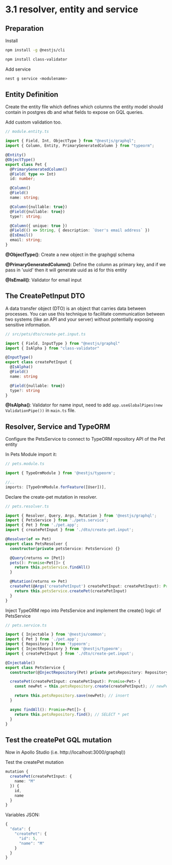 # 3.1 resolver, entity and service
## Preparation
Install
```bash
npm install -g @nestjs/cli
```
```bash
npm install class-validator
```
Add service
```bash
nest g service <modulename>
```

## Entity Definition
Create the entity file which defines which columns the entity model should contain in postgres db and what fields to expose on GQL queries.

Add custom validation too.

```typescript
// module.entity.ts

import { Field, Int, ObjectType } from "@nestjs/graphql";
import { Column, Entity, PrimaryGeneratedColumn } from "typeorm";

@Entity()
@ObjectType()
export class Pet {
  @PrimaryGeneratedColumn()
  @Field( type => Int)
  id: number;

  @Column()
  @Field()
  name: string;

  @Column({nullable: true})
  @Field({nullable: true})
  type?: string;

  @Column({ unique: true })
  @Field(() => String, { description: `User's email address` })
  @IsEmail()
  email: string;
}
```
__@ObjectType()__: Create a new object in the graphgql schema

__@PrimaryGeneratedColumn()__: Define the column as primary key, and if we pass in 'uuid' then it will generate uuid as id for this entity

__@IsEmail()__: Validator for email input

## The CreatePetInput DTO
A data transfer object (DTO) is an object that carries data between processes. You can use this technique to facilitate communication between two systems (like an API  and your server) without potentially exposing sensitive information.

```typescript
// src/pets/dto/create-pet.input.ts

import { Field, InputType } from "@nestjs/graphql"
import { IsAlpha } from "class-validator"

@InputType()
export class createPetInput {
  @IsAlpha()
  @Field()
  name: string

  @Field({nullable: true})
  type?: string
}
```
__@IsAlpha()__: Validator for name input, need to add ```app.useGlobalPipes(new ValidationPipe())``` in ```main.ts``` file.

## Resolver, Service and TypeORM
Configure the PetsService to connect to TypeORM repository API of the Pet entity

In Pets Module import it:
```typescript
// pets.module.ts

import { TypeOrmModule } from '@nestjs/typeorm';

//..
imports: [TypeOrmModule.forFeature([User])],
```

Declare the create-pet mutation in resolver.

```typescript
// pets.resolver.ts

import { Resolver, Query, Args, Mutation } from '@nestjs/graphql';
import { PetsService } from './pets.service';
import { Pet } from './pet.app';
import { createPetInput } from './dto/create-pet.input';

@Resolver(of => Pet)
export class PetsResolver {
  constructor(private petsService: PetsService) {}

  @Query(returns => [Pet])
  pets(): Promise<Pet[]> {
    return this.petsService.findAll()
  }

  @Mutation(returns => Pet)
  createPet(@Args('createPetInput') createPetInput: createPetInput): Promise<Pet> {
    return this.petsService.createPet(createPetInput)
  }
}
```

Inject TypeORM repo into PetsService and implement the create() logic of PetsService
```typescript
// pets.service.ts

import { Injectable } from '@nestjs/common';
import { Pet } from './pet.app';
import { Repository } from 'typeorm';
import { InjectRepository } from '@nestjs/typeorm';
import { createPetInput } from './dto/create-pet.input';

@Injectable()
export class PetsService {
  constructor(@InjectRepository(Pet) private petsRepository: Repository<Pet>) {}

  createPet(createPetInput: createPetInput): Promise<Pet> {
    const newPet = this.petsRepository.create(createPetInput); // newPet = new Pet(); new.name = input.name

    return this.petsRepository.save(newPet); // insert 
  }

  async findAll(): Promise<Pet[]> {
    return this.petsRepository.find(); // SELECT * pet
  }
}
```

## Test the createPet GQL mutation
Now in Apollo Studio (i.e. http://localhost:3000/graphql))

Test the createPet mutation
```typescript
mutation {
  createPet(createPetInput: {
    name: "M"
  }) {
    id,
    name
  }
}
```

Variables JSON:
```typescript
{
  "data": {
    "createPet": {
      "id": 5,
      "name": "M"
    }
  }
}
```


